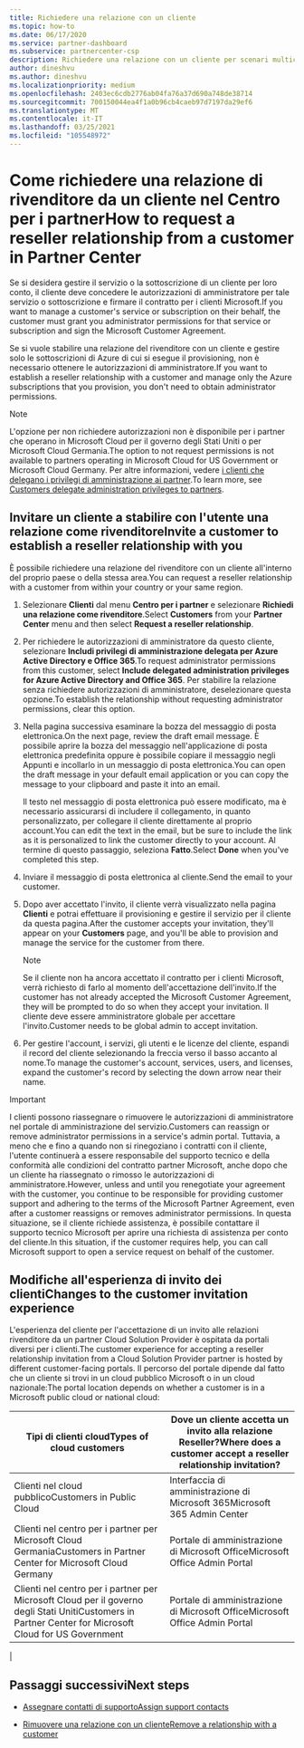 ```yaml
---
title: Richiedere una relazione con un cliente
ms.topic: how-to
ms.date: 06/17/2020
ms.service: partner-dashboard
ms.subservice: partnercenter-csp
description: Richiedere una relazione con un cliente per scenari multicanale e multicanale o se è necessario ripristinare i privilegi amministrativi delegati per un cliente.
author: dineshvu
ms.author: dineshvu
ms.localizationpriority: medium
ms.openlocfilehash: 2403ec6cdb2776ab04fa76a37d690a748de38714
ms.sourcegitcommit: 700150044ea4f1a0b96cb4caeb97d7197da29ef6
ms.translationtype: MT
ms.contentlocale: it-IT
ms.lasthandoff: 03/25/2021
ms.locfileid: "105548972"
---
```

# <a name="how-to-request-a-reseller-relationship-from-a-customer-in-partner-center"></a><span data-ttu-id="d6c46-103">Come richiedere una relazione di rivenditore da un cliente nel Centro per i partner</span><span class="sxs-lookup"><span data-stu-id="d6c46-103">How to request a reseller relationship from a customer in Partner Center</span></span>

<span data-ttu-id="d6c46-104">Se si desidera gestire il servizio o la sottoscrizione di un cliente per loro conto, il cliente deve concedere le autorizzazioni di amministratore per tale servizio o sottoscrizione e firmare il contratto per i clienti Microsoft.</span><span class="sxs-lookup"><span data-stu-id="d6c46-104">If you want to manage a customer's service or subscription on their behalf, the customer must grant you administrator permissions for that service or subscription and sign the Microsoft Customer Agreement.</span></span>

<span data-ttu-id="d6c46-105">Se si vuole stabilire una relazione del rivenditore con un cliente e gestire solo le sottoscrizioni di Azure di cui si esegue il provisioning, non è necessario ottenere le autorizzazioni di amministratore.</span><span class="sxs-lookup"><span data-stu-id="d6c46-105">If you want to establish a reseller relationship with a customer and manage only the Azure subscriptions that you provision, you don't need to obtain administrator permissions.</span></span>

>[!NOTE] 
><span data-ttu-id="d6c46-106">L'opzione per non richiedere autorizzazioni non è disponibile per i partner che operano in Microsoft Cloud per il governo degli Stati Uniti o per Microsoft Cloud Germania.</span><span class="sxs-lookup"><span data-stu-id="d6c46-106">The option to not request permissions is not available to partners operating in Microsoft Cloud for US Government or Microsoft Cloud Germany.</span></span> <span data-ttu-id="d6c46-107">Per altre informazioni, vedere [i clienti che delegano i privilegi di amministrazione ai partner](customers-revoke-admin-privileges.md).</span><span class="sxs-lookup"><span data-stu-id="d6c46-107">To learn more, see [Customers delegate administration privileges to partners](customers-revoke-admin-privileges.md).</span></span>

## <a name="invite-a-customer-to-establish-a-reseller-relationship-with-you"></a><span data-ttu-id="d6c46-108">Invitare un cliente a stabilire con l'utente una relazione come rivenditore</span><span class="sxs-lookup"><span data-stu-id="d6c46-108">Invite a customer to establish a reseller relationship with you</span></span>

<span data-ttu-id="d6c46-109">È possibile richiedere una relazione del rivenditore con un cliente all'interno del proprio paese o della stessa area.</span><span class="sxs-lookup"><span data-stu-id="d6c46-109">You can request a reseller relationship with a customer from within your country or your same region.</span></span>

1. <span data-ttu-id="d6c46-110">Selezionare **Clienti** dal menu **Centro per i partner** e selezionare **Richiedi una relazione come rivenditore**.</span><span class="sxs-lookup"><span data-stu-id="d6c46-110">Select **Customers** from your **Partner Center** menu and then select **Request a reseller relationship**.</span></span>

2. <span data-ttu-id="d6c46-111">Per richiedere le autorizzazioni di amministratore da questo cliente, selezionare **Includi privilegi di amministrazione delegata per Azure Active Directory e Office 365**.</span><span class="sxs-lookup"><span data-stu-id="d6c46-111">To request administrator permissions from this customer, select **Include delegated administration privileges for Azure Active Directory and Office 365**.</span></span> <span data-ttu-id="d6c46-112">Per stabilire la relazione senza richiedere autorizzazioni di amministratore, deselezionare questa opzione.</span><span class="sxs-lookup"><span data-stu-id="d6c46-112">To establish the relationship without requesting administrator permissions, clear this option.</span></span>

3. <span data-ttu-id="d6c46-113">Nella pagina successiva esaminare la bozza del messaggio di posta elettronica.</span><span class="sxs-lookup"><span data-stu-id="d6c46-113">On the next page, review the draft email message.</span></span> <span data-ttu-id="d6c46-114">È possibile aprire la bozza del messaggio nell'applicazione di posta elettronica predefinita oppure è possibile copiare il messaggio negli Appunti e incollarlo in un messaggio di posta elettronica.</span><span class="sxs-lookup"><span data-stu-id="d6c46-114">You can open the draft message in your default email application or you can copy the message to your clipboard and paste it into an email.</span></span>

   <span data-ttu-id="d6c46-115">Il testo nel messaggio di posta elettronica può essere modificato, ma è necessario assicurarsi di includere il collegamento, in quanto personalizzato, per collegare il cliente direttamente al proprio account.</span><span class="sxs-lookup"><span data-stu-id="d6c46-115">You can edit the text in the email, but be sure to include the link as it is personalized to link the customer directly to your account.</span></span> <span data-ttu-id="d6c46-116">Al termine di questo passaggio, seleziona **Fatto**.</span><span class="sxs-lookup"><span data-stu-id="d6c46-116">Select **Done** when you've completed this step.</span></span>

4. <span data-ttu-id="d6c46-117">Inviare il messaggio di posta elettronica al cliente.</span><span class="sxs-lookup"><span data-stu-id="d6c46-117">Send the email to your customer.</span></span>

5. <span data-ttu-id="d6c46-118">Dopo aver accettato l'invito, il cliente verrà visualizzato nella pagina **Clienti** e potrai effettuare il provisioning e gestire il servizio per il cliente da questa pagina.</span><span class="sxs-lookup"><span data-stu-id="d6c46-118">After the customer accepts your invitation, they'll appear on your **Customers** page, and you'll be able to provision and manage the service for the customer from there.</span></span>

   > [!NOTE]
   > <span data-ttu-id="d6c46-119">Se il cliente non ha ancora accettato il contratto per i clienti Microsoft, verrà richiesto di farlo al momento dell'accettazione dell'invito.</span><span class="sxs-lookup"><span data-stu-id="d6c46-119">If the customer has not already accepted the Microsoft Customer Agreement, they will be prompted to do so when they accept your invitation.</span></span> <span data-ttu-id="d6c46-120">Il cliente deve essere amministratore globale per accettare l'invito.</span><span class="sxs-lookup"><span data-stu-id="d6c46-120">Customer needs to be global admin to accept invitation.</span></span>

6. <span data-ttu-id="d6c46-121">Per gestire l'account, i servizi, gli utenti e le licenze del cliente, espandi il record del cliente selezionando la freccia verso il basso accanto al nome.</span><span class="sxs-lookup"><span data-stu-id="d6c46-121">To manage the customer's account, services, users, and licenses, expand the customer's record by selecting the down arrow near their name.</span></span>

> [!IMPORTANT]  
> <span data-ttu-id="d6c46-122">I clienti possono riassegnare o rimuovere le autorizzazioni di amministratore nel portale di amministrazione del servizio.</span><span class="sxs-lookup"><span data-stu-id="d6c46-122">Customers can reassign or remove administrator permissions in a service's admin portal.</span></span> <span data-ttu-id="d6c46-123">Tuttavia, a meno che e fino a quando non si rinegoziano i contratti con il cliente, l'utente continuerà a essere responsabile del supporto tecnico e della conformità alle condizioni del contratto partner Microsoft, anche dopo che un cliente ha riassegnato o rimosso le autorizzazioni di amministratore.</span><span class="sxs-lookup"><span data-stu-id="d6c46-123">However, unless and until you renegotiate your agreement with the customer, you continue to be responsible for providing customer support and adhering to the terms of the Microsoft Partner Agreement, even after a customer reassigns or removes administrator permissions.</span></span> <span data-ttu-id="d6c46-124">In questa situazione, se il cliente richiede assistenza, è possibile contattare il supporto tecnico Microsoft per aprire una richiesta di assistenza per conto del cliente.</span><span class="sxs-lookup"><span data-stu-id="d6c46-124">In this situation, if the customer requires help, you can call Microsoft support to open a service request on behalf of the customer.</span></span>

## <a name="changes-to-the-customer-invitation-experience"></a><span data-ttu-id="d6c46-125">Modifiche all'esperienza di invito dei clienti</span><span class="sxs-lookup"><span data-stu-id="d6c46-125">Changes to the customer invitation experience</span></span>

<span data-ttu-id="d6c46-126">L'esperienza del cliente per l'accettazione di un invito alle relazioni rivenditore da un partner Cloud Solution Provider è ospitata da portali diversi per i clienti.</span><span class="sxs-lookup"><span data-stu-id="d6c46-126">The customer experience for accepting a reseller relationship invitation from a Cloud Solution Provider partner is hosted by different customer-facing portals.</span></span> <span data-ttu-id="d6c46-127">Il percorso del portale dipende dal fatto che un cliente si trovi in un cloud pubblico Microsoft o in un cloud nazionale:</span><span class="sxs-lookup"><span data-stu-id="d6c46-127">The portal location depends on whether a customer is in a Microsoft public cloud or national cloud:</span></span>

|<span data-ttu-id="d6c46-128">Tipi di clienti cloud</span><span class="sxs-lookup"><span data-stu-id="d6c46-128">Types of cloud customers</span></span>  | <span data-ttu-id="d6c46-129">Dove un cliente accetta un invito alla relazione Reseller?</span><span class="sxs-lookup"><span data-stu-id="d6c46-129">Where does a customer accept a reseller relationship invitation?</span></span> |
|---------|---------
| <span data-ttu-id="d6c46-130">Clienti nel cloud pubblico</span><span class="sxs-lookup"><span data-stu-id="d6c46-130">Customers in Public Cloud</span></span> | <span data-ttu-id="d6c46-131">Interfaccia di amministrazione di Microsoft 365</span><span class="sxs-lookup"><span data-stu-id="d6c46-131">Microsoft 365 Admin Center</span></span> |
| <span data-ttu-id="d6c46-132">Clienti nel centro per i partner per Microsoft Cloud Germania</span><span class="sxs-lookup"><span data-stu-id="d6c46-132">Customers in Partner Center for Microsoft Cloud Germany</span></span> | <span data-ttu-id="d6c46-133">Portale di amministrazione di Microsoft Office</span><span class="sxs-lookup"><span data-stu-id="d6c46-133">Microsoft Office Admin Portal</span></span> |
| <span data-ttu-id="d6c46-134">Clienti nel centro per i partner per Microsoft Cloud per il governo degli Stati Uniti</span><span class="sxs-lookup"><span data-stu-id="d6c46-134">Customers in Partner Center for Microsoft Cloud for US Government</span></span> | <span data-ttu-id="d6c46-135">Portale di amministrazione di Microsoft Office</span><span class="sxs-lookup"><span data-stu-id="d6c46-135">Microsoft Office Admin Portal</span></span> |
|

## <a name="next-steps"></a><span data-ttu-id="d6c46-136">Passaggi successivi</span><span class="sxs-lookup"><span data-stu-id="d6c46-136">Next steps</span></span>

- [<span data-ttu-id="d6c46-137">Assegnare contatti di supporto</span><span class="sxs-lookup"><span data-stu-id="d6c46-137">Assign support contacts</span></span>](assign-support-contacts.md)

- [<span data-ttu-id="d6c46-138">Rimuovere una relazione con un cliente</span><span class="sxs-lookup"><span data-stu-id="d6c46-138">Remove a relationship with a customer</span></span>](remove-a-relationship.md)
